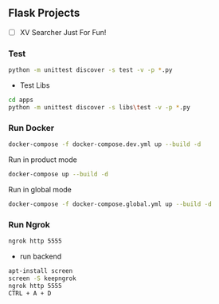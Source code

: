 ## Flask Projects

- [ ] XV Searcher
  Just For Fun!
  

### Test
```bash
python -m unittest discover -s test -v -p *.py
```

- Test Libs
```bash
cd apps
python -m unittest discover -s libs\test -v -p *.py
```

### Run Docker
```bash
docker-compose -f docker-compose.dev.yml up --build -d
```

Run in product mode
```bash
docker-compose up --build -d
```
Run in global mode
```bash
docker-compose -f docker-compose.global.yml up --build -d
```
### Run Ngrok
```bash
ngrok http 5555
```
- run backend
```bash
apt-install screen
screen -S keepngrok
ngrok http 5555
CTRL + A + D
```